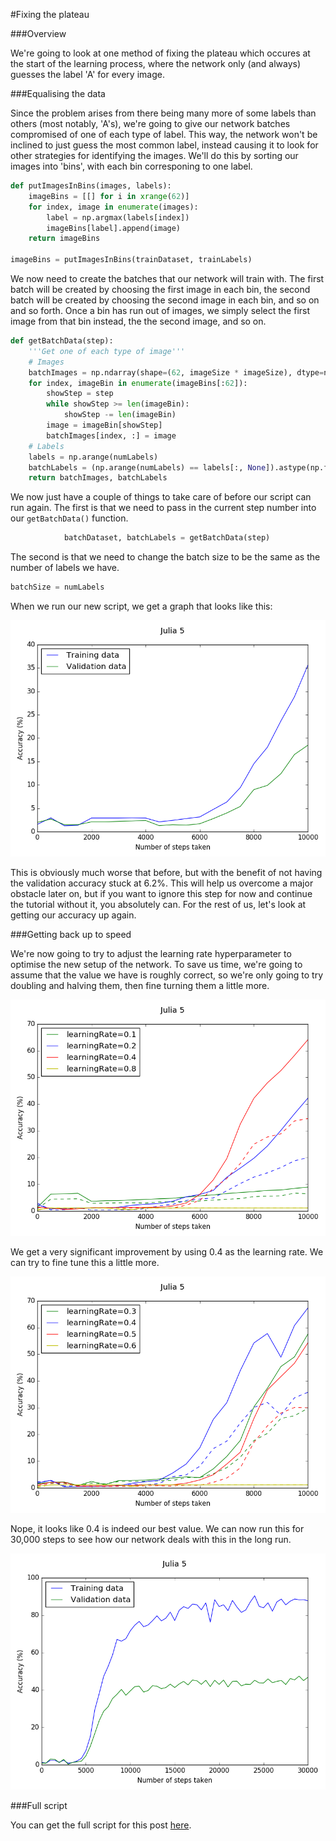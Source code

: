 #Fixing the plateau

###Overview

We're going to look at one method of fixing the plateau which occures at the start of the learning process, where the network only (and always) guesses the label 'A' for every image.

###Equalising the data

Since the problem arises from there being many more of some labels than others (most notably, 'A's), we're going to give our network batches compromised of one of each type of label. This way, the network won't be inclined to just guess the most common label, instead causing it to look for other strategies for identifying the images. We'll do this by sorting our images into 'bins', with each bin corresponing to one label.

```python
def putImagesInBins(images, labels):
	imageBins = [[] for i in xrange(62)]
	for index, image in enumerate(images):
		label = np.argmax(labels[index])
		imageBins[label].append(image)
	return imageBins

imageBins = putImagesInBins(trainDataset, trainLabels)
```

We now need to create the batches that our network will train with. The first batch will be created by choosing the first image in each bin, the second batch will be created by choosing the second image in each bin, and so on and so forth. Once a bin has run out of images, we simply select the first image from that bin instead, the the second image, and so on.

```python
def getBatchData(step):
	'''Get one of each type of image'''
	# Images
	batchImages = np.ndarray(shape=(62, imageSize * imageSize), dtype=np.float32)
	for index, imageBin in enumerate(imageBins[:62]):
		showStep = step
		while showStep >= len(imageBin):
			showStep -= len(imageBin)
		image = imageBin[showStep]
		batchImages[index, :] = image
	# Labels
	labels = np.arange(numLabels)
	batchLabels = (np.arange(numLabels) == labels[:, None]).astype(np.float32)
	return batchImages, batchLabels
```

We now just have a couple of things to take care of before our script can run again. The first is that we need to pass in the current step number into our ```getBatchData()``` function.

```python
			batchDataset, batchLabels = getBatchData(step)
```

The second is that we need to change the batch size to be the same as the number of labels we have.

```python
batchSize = numLabels
```

When we run our new script, we get a graph that looks like this:

![Graph 1](/images/Julia_5_blog_1.png)

This is obviously much worse that before, but with the benefit of not having the validation accuracy stuck at 6.2%. This will help us overcome a major obstacle later on, but if you want to ignore this step for now and continue the tutorial without it, you absolutely can. For the rest of us, let's look at getting our accuracy up again.

###Getting back up to speed

We're now going to try to adjust the learning rate hyperparameter to optimise the new setup of the network. To save us time, we're going to assume that the value we have is roughly correct, so we're only going to try doubling and halving them, then fine turning them a little more.

![Graph 2](/images/Julia_5_blog_2.png)

We get a very significant improvement by using 0.4 as the learning rate. We can try to fine tune this a little more.

![Graph 3](/images/Julia_5_blog_3.png)

Nope, it looks like 0.4 is indeed our best value. We can now run this for 30,000 steps to see how our network deals with this in the long run.

![Graph 4](/images/Julia_5_blog_4.png)

###Full script

You can get the full script for this post [here](/blog/Julia_5.py).

